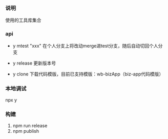 ### 说明
使用的工具库集合

### api
- y mtest "xxx"
  在个人分支上将改动merge进test分支，随后自动切回个人分支

- y release
  更新版本号

- y clone
  下载代码模版，目前已支持模版：wb-bizApp（biz-app代码模版）


### 本地调试
npx y

### 构建
1. npm run release
2. npm publish